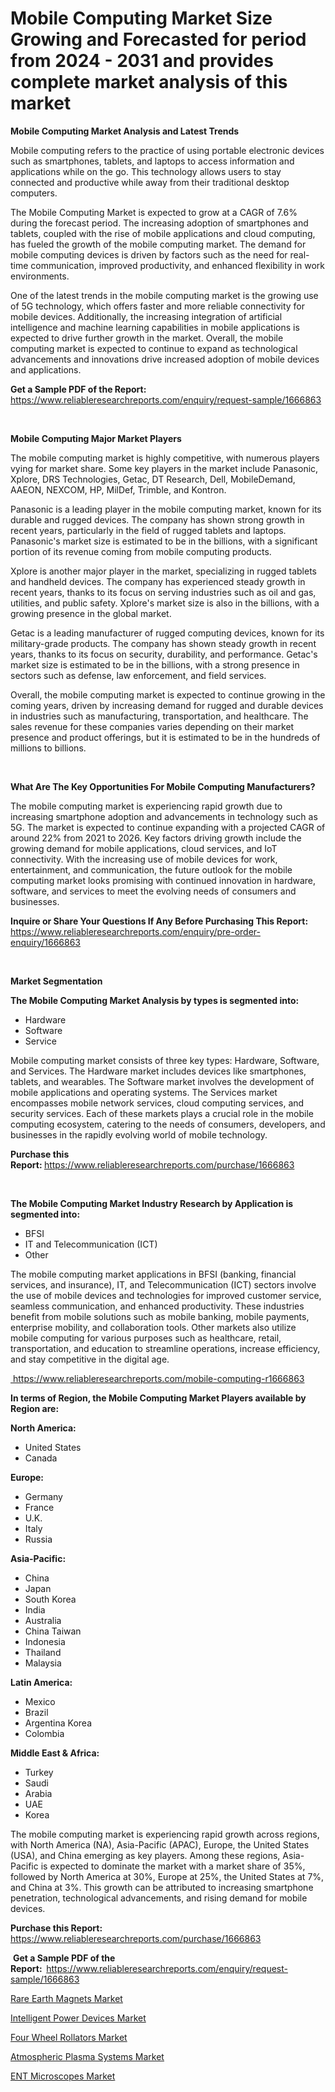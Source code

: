 <p><h1>Mobile Computing Market Size Growing and Forecasted for period from 2024 - 2031 and provides complete market analysis of this market</h1></p><p><strong>Mobile Computing Market Analysis and Latest Trends</strong></p>
<p><p>Mobile computing refers to the practice of using portable electronic devices such as smartphones, tablets, and laptops to access information and applications while on the go. This technology allows users to stay connected and productive while away from their traditional desktop computers.</p><p>The Mobile Computing Market is expected to grow at a CAGR of 7.6% during the forecast period. The increasing adoption of smartphones and tablets, coupled with the rise of mobile applications and cloud computing, has fueled the growth of the mobile computing market. The demand for mobile computing devices is driven by factors such as the need for real-time communication, improved productivity, and enhanced flexibility in work environments.</p><p>One of the latest trends in the mobile computing market is the growing use of 5G technology, which offers faster and more reliable connectivity for mobile devices. Additionally, the increasing integration of artificial intelligence and machine learning capabilities in mobile applications is expected to drive further growth in the market. Overall, the mobile computing market is expected to continue to expand as technological advancements and innovations drive increased adoption of mobile devices and applications.</p></p>
<p><strong>Get a Sample PDF of the Report:&nbsp;</strong> <a href="https://www.reliableresearchreports.com/enquiry/request-sample/1666863">https://www.reliableresearchreports.com/enquiry/request-sample/1666863</a></p>
<p>&nbsp;</p>
<p><strong>Mobile Computing Major Market Players</strong></p>
<p><p>The mobile computing market is highly competitive, with numerous players vying for market share. Some key players in the market include Panasonic, Xplore, DRS Technologies, Getac, DT Research, Dell, MobileDemand, AAEON, NEXCOM, HP, MilDef, Trimble, and Kontron.</p><p>Panasonic is a leading player in the mobile computing market, known for its durable and rugged devices. The company has shown strong growth in recent years, particularly in the field of rugged tablets and laptops. Panasonic's market size is estimated to be in the billions, with a significant portion of its revenue coming from mobile computing products.</p><p>Xplore is another major player in the market, specializing in rugged tablets and handheld devices. The company has experienced steady growth in recent years, thanks to its focus on serving industries such as oil and gas, utilities, and public safety. Xplore's market size is also in the billions, with a growing presence in the global market.</p><p>Getac is a leading manufacturer of rugged computing devices, known for its military-grade products. The company has shown steady growth in recent years, thanks to its focus on security, durability, and performance. Getac's market size is estimated to be in the billions, with a strong presence in sectors such as defense, law enforcement, and field services.</p><p>Overall, the mobile computing market is expected to continue growing in the coming years, driven by increasing demand for rugged and durable devices in industries such as manufacturing, transportation, and healthcare. The sales revenue for these companies varies depending on their market presence and product offerings, but it is estimated to be in the hundreds of millions to billions.</p></p>
<p>&nbsp;</p>
<p><strong>What Are The Key Opportunities For Mobile Computing Manufacturers?</strong></p>
<p><p>The mobile computing market is experiencing rapid growth due to increasing smartphone adoption and advancements in technology such as 5G. The market is expected to continue expanding with a projected CAGR of around 22% from 2021 to 2026. Key factors driving growth include the growing demand for mobile applications, cloud services, and IoT connectivity. With the increasing use of mobile devices for work, entertainment, and communication, the future outlook for the mobile computing market looks promising with continued innovation in hardware, software, and services to meet the evolving needs of consumers and businesses.</p></p>
<p><strong>Inquire or Share Your Questions If Any Before Purchasing This Report:</strong> <a href="https://www.reliableresearchreports.com/enquiry/pre-order-enquiry/1666863">https://www.reliableresearchreports.com/enquiry/pre-order-enquiry/1666863</a></p>
<p>&nbsp;</p>
<p><strong>Market Segmentation</strong></p>
<p><strong>The Mobile Computing Market Analysis by types is segmented into:</strong></p>
<p><ul><li>Hardware</li><li>Software</li><li>Service</li></ul></p>
<p><p>Mobile computing market consists of three key types: Hardware, Software, and Services. The Hardware market includes devices like smartphones, tablets, and wearables. The Software market involves the development of mobile applications and operating systems. The Services market encompasses mobile network services, cloud computing services, and security services. Each of these markets plays a crucial role in the mobile computing ecosystem, catering to the needs of consumers, developers, and businesses in the rapidly evolving world of mobile technology.</p></p>
<p><strong>Purchase this Report:&nbsp;</strong><a href="https://www.reliableresearchreports.com/purchase/1666863">https://www.reliableresearchreports.com/purchase/1666863</a></p>
<p>&nbsp;</p>
<p><strong>The Mobile Computing Market Industry Research by Application is segmented into:</strong></p>
<p><ul><li>BFSI</li><li>IT and Telecommunication (ICT)</li><li>Other</li></ul></p>
<p><p>The mobile computing market applications in BFSI (banking, financial services, and insurance), IT, and Telecommunication (ICT) sectors involve the use of mobile devices and technologies for improved customer service, seamless communication, and enhanced productivity. These industries benefit from mobile solutions such as mobile banking, mobile payments, enterprise mobility, and collaboration tools. Other markets also utilize mobile computing for various purposes such as healthcare, retail, transportation, and education to streamline operations, increase efficiency, and stay competitive in the digital age.</p></p>
<p><a href="https://www.reliableresearchreports.com/mobile-computing-r1666863">&nbsp;https://www.reliableresearchreports.com/mobile-computing-r1666863</a></p>
<p><strong>In terms of Region, the Mobile Computing Market Players available by Region are:</strong></p>
<p>
    <p> <strong> North America: </strong>
        <ul>
            <li>United States</li>
            <li>Canada</li>
        </ul>
        </p> 
    <p> <strong> Europe: </strong>
        <ul>
            <li>Germany</li>
            <li>France</li>
            <li>U.K.</li>
            <li>Italy</li>
            <li>Russia</li>
        </ul>
        </p> 
    <p> <strong> Asia-Pacific: </strong>
        <ul>
            <li>China</li>
            <li>Japan</li>
            <li>South Korea</li>
            <li>India</li>
            <li>Australia</li>
            <li>China Taiwan</li>
            <li>Indonesia</li>
            <li>Thailand</li>
            <li>Malaysia</li>
        </ul>
        </p> 
    <p> <strong> Latin America: </strong>
        <ul>
            <li>Mexico</li>
            <li>Brazil</li>
            <li>Argentina Korea</li>
            <li>Colombia</li>
        </ul>
        </p> 
    <p> <strong> Middle East & Africa: </strong>
        <ul>
            <li>Turkey</li>
            <li>Saudi</li>
            <li>Arabia</li>
            <li>UAE</li>
            <li>Korea</li>
        </ul>
    </p>
    </p>
<p><p>The mobile computing market is experiencing rapid growth across regions, with North America (NA), Asia-Pacific (APAC), Europe, the United States (USA), and China emerging as key players. Among these regions, Asia-Pacific is expected to dominate the market with a market share of 35%, followed by North America at 30%, Europe at 25%, the United States at 7%, and China at 3%. This growth can be attributed to increasing smartphone penetration, technological advancements, and rising demand for mobile devices.</p></p>
<p><strong>Purchase this Report: </strong><a href="https://www.reliableresearchreports.com/purchase/1666863">https://www.reliableresearchreports.com/purchase/1666863</a></p>
<p>&nbsp;<strong>Get a Sample PDF of the Report:&nbsp;&nbsp;</strong><a href="https://www.reliableresearchreports.com/enquiry/request-sample/1666863">https://www.reliableresearchreports.com/enquiry/request-sample/1666863</a></p>
<p><strong></strong></p>
<p><p><a href="https://github.com/sardarp081/Market-Research-Report-List-2/blob/main/rare-earth-magnets-market.md">Rare Earth Magnets Market</a></p><p><a href="https://github.com/gcimaudf65/Market-Research-Report-List-2/blob/main/intelligent-power-devices-market.md">Intelligent Power Devices Market</a></p><p><a href="https://www.linkedin.com/pulse/insights-four-wheel-rollators-market-players-size-geographical-ryrme?trackingId=g31C5%2F%2FkRN6M545w5V5HXw%3D%3D">Four Wheel Rollators Market</a></p><p><a href="https://github.com/dmmanir420/Market-Research-Report-List-2/blob/main/atmospheric-plasma-systems-market.md">Atmospheric Plasma Systems Market</a></p><p><a href="https://github.com/susanjprice2023/Market-Research-Report-List-2/blob/main/ent-microscopes-market.md">ENT Microscopes Market</a></p></p>